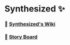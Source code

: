 # Synthesized :sparkles:

### :open_book: [Synthesized's Wiki](https://github.com/synthesized-io/home/wiki)

### :rocket: [Story Board](https://github.com/synthesized-io/projects/13)
